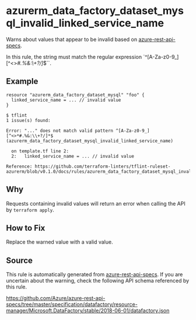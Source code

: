<!--- This file generated by `tools/apispec-rule-gen/main.go`. DO NOT EDIT --->

# azurerm_data_factory_dataset_mysql_invalid_linked_service_name

Warns about values that appear to be invalid based on [azure-rest-api-specs](https://github.com/Azure/azure-rest-api-specs).

In this rule, the string must match the regular expression `^[A-Za-z0-9_][^<>*#.%&:\\+?/]*$``.

## Example

```hcl
resource "azurerm_data_factory_dataset_mysql" "foo" {
  linked_service_name = ... // invalid value
}
```

```
$ tflint
1 issue(s) found:

Error: "..." does not match valid pattern ^[A-Za-z0-9_][^<>*#.%&:\\+?/]*$ (azurerm_data_factory_dataset_mysql_invalid_linked_service_name)

  on template.tf line 2:
  2:   linked_service_name = ... // invalid value

Reference: https://github.com/terraform-linters/tflint-ruleset-azurerm/blob/v0.1.0/docs/rules/azurerm_data_factory_dataset_mysql_invalid_linked_service_name.md

```

## Why

Requests containing invalid values will return an error when calling the API by `terraform apply`.

## How to Fix

Replace the warned value with a valid value.

## Source

This rule is automatically generated from [azure-rest-api-specs](https://github.com/Azure/azure-rest-api-specs). If you are uncertain about the warning, check the following API schema referenced by this rule.

https://github.com/Azure/azure-rest-api-specs/tree/master/specification/datafactory/resource-manager/Microsoft.DataFactory/stable/2018-06-01/datafactory.json
